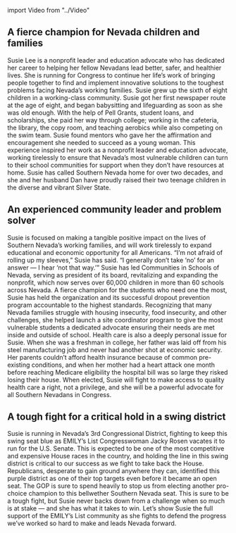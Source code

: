 import Video from "../Video"

## A fierce champion for Nevada children and families

Susie Lee is a nonprofit leader and education advocate who has dedicated her career to helping her fellow Nevadans lead better, safer, and healthier lives. She is running for Congress to continue her life’s work of bringing people together to find and implement innovative solutions to the toughest problems facing Nevada’s working families. Susie grew up the sixth of eight children in a working-class community. Susie got her first newspaper route at the age of eight, and began babysitting and lifeguarding as soon as she was old enough. With the help of Pell Grants, student loans, and scholarships, she paid her way through college; working in the cafeteria, the library, the copy room, and teaching aerobics while also competing on the swim team. Susie found mentors who gave her the affirmation and encouragement she needed to succeed as a young woman. This experience inspired her work as a nonprofit leader and education advocate, working tirelessly to ensure that Nevada’s most vulnerable children can turn to their school communities for support when they don’t have resources at home. Susie has called Southern Nevada home for over two decades, and she and her husband Dan have proudly raised their two teenage children in the diverse and vibrant Silver State.

## An experienced community leader and problem solver

Susie is focused on making a tangible positive impact on the lives of Southern Nevada’s working families, and will work tirelessly to expand educational and economic opportunity for all Americans. “I’m not afraid of rolling up my sleeves,” Susie has said. “I generally don’t take ‘no’ for an answer — I hear ‘not that way.’” Susie has led Communities in Schools of Nevada, serving as president of its board, revitalizing and expanding the nonprofit, which now serves over 60,000 children in more than 60 schools across Nevada. A fierce champion for the students who need one the most, Susie has held the organization and its successful dropout prevention program accountable to the highest standards. Recognizing that many Nevada families struggle with housing insecurity, food insecurity, and other challenges, she helped launch a site coordinator program to give the most vulnerable students a dedicated advocate ensuring their needs are met inside and outside of school. Health care is also a deeply personal issue for Susie. When she was a freshman in college, her father was laid off from his steel manufacturing job and never had another shot at economic security. Her parents couldn’t afford health insurance because of common pre-existing conditions, and when her mother had a heart attack one month before reaching Medicare eligibility the hospital bill was so large they risked losing their house. When elected, Susie will fight to make access to quality health care a right, not a privilege, and she will be a powerful advocate for all Southern Nevadans in Congress.

## A tough fight for a critical hold in a swing district

Susie is running in Nevada’s 3rd Congressional District, fighting to keep this swing seat blue as EMILY’s List Congresswoman Jacky Rosen vacates it to run for the U.S. Senate. This is expected to be one of the most competitive and expensive House races in the country, and holding the line in this swing district is critical to our success as we fight to take back the House. Republicans, desperate to gain ground anywhere they can, identified this purple district as one of their top targets even before it became an open seat. The GOP is sure to spend heavily to stop us from electing another pro-choice champion to this bellwether Southern Nevada seat. This is sure to be a tough fight, but Susie never backs down from a challenge when so much is at stake — and she has what it takes to win. Let’s show Susie the full support of the EMILY’s List community as she fights to defend the progress we’ve worked so hard to make and leads Nevada forward.

